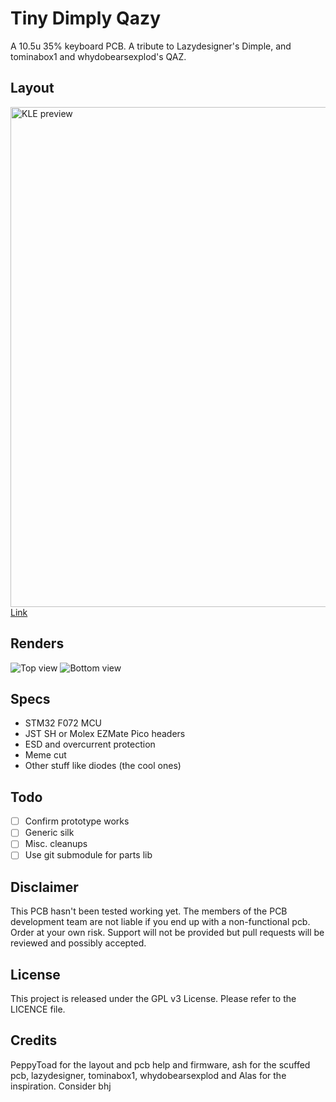# Tiny Dimply Qazy

A 10.5u 35% keyboard PCB. A tribute to Lazydesigner's Dimple, and tominabox1 and whydobearsexplod's QAZ.

## Layout
<img width="800" alt="KLE preview" src="https://user-images.githubusercontent.com/882152/210881131-d41e3cd1-d37a-4d03-9a7a-84fc55252a3e.png">
<a href="http://www.keyboard-layout-editor.com/#/gists/85e2e431b75c7d8e9e7332ab9f5636bb">Link<a>
  
## Renders
![Top view](https://user-images.githubusercontent.com/882152/210881107-c5bf7417-6601-46c0-9f4c-8ef368f824ad.png)
![Bottom view](https://user-images.githubusercontent.com/882152/210881123-10c03a2b-5c70-4aaf-8736-7e49ea53e007.png)

## Specs
* STM32 F072 MCU
* JST SH or Molex EZMate Pico headers
* ESD and overcurrent protection
* Meme cut
* Other stuff like diodes (the cool ones)

## Todo
- [ ] Confirm prototype works
- [ ] Generic silk
- [ ] Misc. cleanups
- [ ] Use git submodule for parts lib

## Disclaimer

This PCB hasn't been tested working yet. The members of the PCB development team are not liable if you end up with a non-functional pcb. Order at your own risk. Support will not be provided but pull requests will be reviewed and possibly accepted.

## License

This project is released under the GPL v3 License. Please refer to the LICENCE file.
  
## Credits
  
PeppyToad for the layout and pcb help and firmware, ash for the scuffed pcb, lazydesigner, tominabox1, whydobearsexplod and Alas for the inspiration.
Consider bhj

